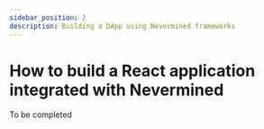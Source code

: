 ```yaml
---
sidebar_position: 2
description: Building a DApp using Nevermined frameworks
---
```


# How to build a React application integrated with Nevermined

To be completed

